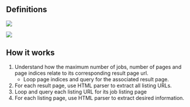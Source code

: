 ## Definitions
![](https://github.com/kelvinxuande/glassdoor-scraper/blob/master/docs/def-1.jpg)

![](https://github.com/kelvinxuande/glassdoor-scraper/blob/master/docs/def-2.jpg)

## How it works
1. Understand how the maximum number of jobs, number of pages and page indices relate to its corresponding result page url. 
    - Loop page indices and query for the associated result page.
3. For each result page, use HTML parser to extract all listing URLs.
4. Loop and query each listing URL for its job listing page
5. For each listing page, use HTML parser to extract desired information.

